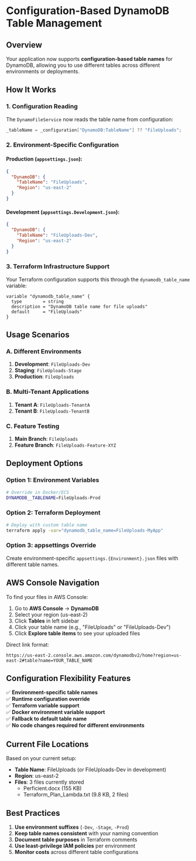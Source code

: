 # Configuration-Based DynamoDB Table Management

## Overview

Your application now supports **configuration-based table names** for DynamoDB, allowing you to use different tables across different environments or deployments.

## How It Works

### 1. Configuration Reading

The `DynamoFileService` now reads the table name from configuration:

```csharp
_tableName = _configuration["DynamoDB:TableName"] ?? "FileUploads";
```

### 2. Environment-Specific Configuration

#### Production (`appsettings.json`):

```json
{
  "DynamoDB": {
    "TableName": "FileUploads",
    "Region": "us-east-2"
  }
}
```

#### Development (`appsettings.Development.json`):

```json
{
  "DynamoDB": {
    "TableName": "FileUploads-Dev",
    "Region": "us-east-2"
  }
}
```

### 3. Terraform Infrastructure Support

Your Terraform configuration supports this through the `dynamodb_table_name` variable:

```hcl
variable "dynamodb_table_name" {
  type        = string
  description = "DynamoDB table name for file uploads"
  default     = "FileUploads"
}
```

## Usage Scenarios

### A. Different Environments

1. **Development**: `FileUploads-Dev`
2. **Staging**: `FileUploads-Stage`
3. **Production**: `FileUploads`

### B. Multi-Tenant Applications

1. **Tenant A**: `FileUploads-TenantA`
2. **Tenant B**: `FileUploads-TenantB`

### C. Feature Testing

1. **Main Branch**: `FileUploads`
2. **Feature Branch**: `FileUploads-Feature-XYZ`

## Deployment Options

### Option 1: Environment Variables

```bash
# Override in Docker/ECS
DYNAMODB__TABLENAME=FileUploads-Prod
```

### Option 2: Terraform Deployment

```bash
# Deploy with custom table name
terraform apply -var="dynamodb_table_name=FileUploads-MyApp"
```

### Option 3: appsettings Override

Create environment-specific `appsettings.{Environment}.json` files with different table names.

## AWS Console Navigation

To find your files in AWS Console:

1. Go to **AWS Console** → **DynamoDB**
2. Select your region (us-east-2)
3. Click **Tables** in left sidebar
4. Click your table name (e.g., "FileUploads" or "FileUploads-Dev")
5. Click **Explore table items** to see your uploaded files

Direct link format:

```
https://us-east-2.console.aws.amazon.com/dynamodbv2/home?region=us-east-2#table?name=YOUR_TABLE_NAME
```

## Configuration Flexibility Features

✅ **Environment-specific table names**  
✅ **Runtime configuration override**  
✅ **Terraform variable support**  
✅ **Docker environment variable support**  
✅ **Fallback to default table name**  
✅ **No code changes required for different environments**

## Current File Locations

Based on your current setup:

- **Table Name**: FileUploads (or FileUploads-Dev in development)
- **Region**: us-east-2
- **Files**: 3 files currently stored
  - Perficient.docx (155 KB)
  - Terraform_Plan_Lambda.txt (9.8 KB, 2 files)

## Best Practices

1. **Use environment suffixes** (`-Dev`, `-Stage`, `-Prod`)
2. **Keep table names consistent** with your naming convention
3. **Document table purposes** in Terraform comments
4. **Use least-privilege IAM policies** per environment
5. **Monitor costs** across different table configurations
